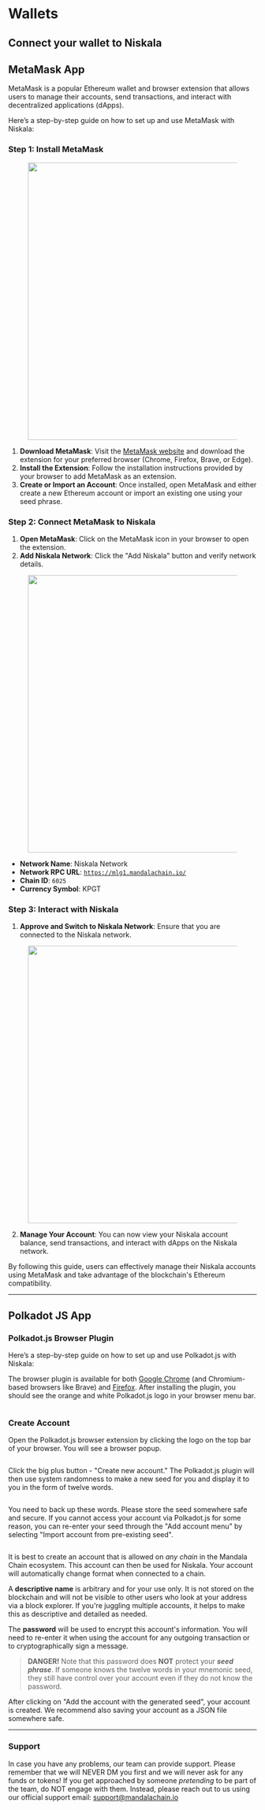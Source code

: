 # Wallets

## Connect your wallet to Niskala[​](https://docs.mandalachain.io/docs/use/manage-wallets/create-wallet#connect-your-wallet-to-mandala-portal) <a href="#connect-your-wallet-to-mandala-portal" id="connect-your-wallet-to-mandala-portal"></a>

## MetaMask App

MetaMask is a popular Ethereum wallet and browser extension that allows users to manage their accounts, send transactions, and interact with decentralized applications (dApps).

Here’s a step-by-step guide on how to set up and use MetaMask with Niskala:

### Step 1: Install MetaMask

<figure>
  <img src="/img/assets/image (1).png" alt="" width="563"></img>
  <figcaption></figcaption>
</figure>

1. **Download MetaMask**: Visit the [MetaMask website](https://metamask.io/) and download the extension for your preferred browser (Chrome, Firefox, Brave, or Edge).
2. **Install the Extension**: Follow the installation instructions provided by your browser to add MetaMask as an extension.
3. **Create or Import an Account**: Once installed, open MetaMask and either create a new Ethereum account or import an existing one using your seed phrase.

### Step 2: Connect MetaMask to Niskala

1. **Open MetaMask**: Click on the MetaMask icon in your browser to open the extension.
2. **Add Niskala Network**: Click the "Add Niskala" button and verify network details.

<figure>
  <img src="/img/assets/Group 20.png" alt="" width="563"></img>
  <figcaption></figcaption>
</figure>

- **Network Name**: Niskala Network
- **Network RPC URL**: [`https://mlg1.mandalachain.io/`](https://mlg1.mandalachain.io/)
- **Chain ID**: `6025`
- **Currency Symbol**: KPGT

### Step 3: Interact with Niskala

1. **Approve and Switch to Niskala Network**: Ensure that you are connected to the Niskala network.

<figure>
  <img src="/img/assets/image (5).png" alt="" width="563"></img>
  <figcaption></figcaption>
</figure>

2. **Manage Your Account**: You can now view your Niskala account balance, send transactions, and interact with dApps on the Niskala network.

By following this guide, users can effectively manage their Niskala accounts using MetaMask and take advantage of the blockchain's Ethereum compatibility.

---

## Polkadot JS App

### Polkadot.js Browser Plugin[​](https://docs.mandalachain.io/docs/use/Manage%20wallets/create-wallet#recommend-polkadotjs-browser-plugin) <a href="#recommend-polkadotjs-browser-plugin" id="recommend-polkadotjs-browser-plugin"></a>

Here’s a step-by-step guide on how to set up and use Polkadot.js with Niskala:

The browser plugin is available for both [Google Chrome](https://chrome.google.com/webstore/detail/polkadot%7Bjs%7D-extension/mopnmbcafieddcagagdcbnhejhlodfdd?hl=en) (and Chromium-based browsers like Brave) and [Firefox](https://addons.mozilla.org/en-US/firefox/addon/polkadot-js-extension). After installing the plugin, you should see the orange and white Polkadot.js logo in your browser menu bar.

<figure>
  <img src="/img/assets/4-9f5489bb968f1003d94db9267d2a12f2.png" alt=""></img>
  <figcaption></figcaption>
</figure>

### Create Account

Open the Polkadot.js browser extension by clicking the logo on the top bar of your browser. You will see a browser popup.

<figure>
  <img src="/img/assets/download.png" alt=""></img>
  <figcaption></figcaption>
</figure>

Click the big plus button - "Create new account." The Polkadot.js plugin will then use system randomness to make a new seed for you and display it to you in the form of twelve words.

<figure>
  <img src="/img/assets/7-e6ca0b6404a9599d90df58f941a1e646.png" alt=""></img>
  <figcaption></figcaption>
</figure>

You need to back up these words. Please store the seed somewhere safe and secure. If you cannot access your account via Polkadot.js for some reason, you can re-enter your seed through the "Add account menu" by selecting "Import account from pre-existing seed".

<figure>
  <img src="/img/assets/8-ec3b6d978ff337c72dfe510b519e874d.png" alt=""></img>
  <figcaption></figcaption>
</figure>

It is best to create an account that is allowed on _any chain_ in the Mandala Chain ecosystem. This account can then be used for Niskala. Your account will automatically change format when connected to a chain.

A **descriptive name** is arbitrary and for your use only. It is not stored on the blockchain and will not be visible to other users who look at your address via a block explorer. If you're juggling multiple accounts, it helps to make this as descriptive and detailed as needed.

The **password** will be used to encrypt this account's information. You will need to re-enter it when using the account for any outgoing transaction or to cryptographically sign a message.

> **DANGER!**
> Note that this password does **NOT** protect your _**seed phrase**_. If someone knows the twelve words in your mnemonic seed, they still have control over your account even if they do not know the password.

After clicking on "Add the account with the generated seed", your account is created. We recommend also saving your account as a JSON file somewhere safe.

---

### Support

In case you have any problems, our team can provide support. Please remember that we will NEVER DM you first and we will never ask for any funds or tokens! If you get approached by someone _pretending_ to be part of the team, do NOT engage with them. Instead, please reach out to us using our official support email: [support@mandalachain.io](mailto:support@mandalachain.io)
